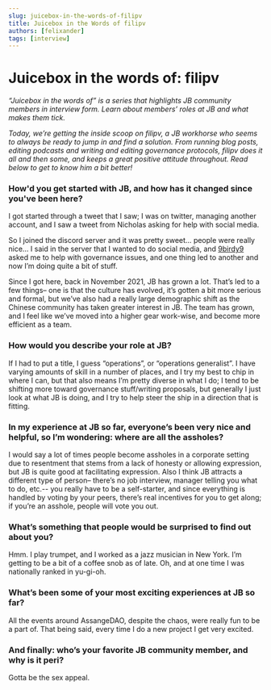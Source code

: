 ```yaml
---
slug: juicebox-in-the-words-of-filipv
title: Juicebox in the Words of filipv
authors: [felixander]
tags: [interview]
---
```


# Juicebox in the words of: filipv

*“Juicebox in the words of” is a series that highlights JB community members in interview form. Learn about members’ roles at JB and what makes them tick.*

*Today, we’re getting the inside scoop on filipv, a JB workhorse who seems to always be ready to jump in and find a solution. From running blog posts, editing podcasts and writing and editing governance protocols, filipv does it all and then some, and keeps a great positive attitude throughout. Read below to get to know him a bit better!*

### How'd you get started with JB, and how has it changed since you've been here?

I got started through a tweet that I saw; I was on twitter, managing another account, and I saw a tweet from Nicholas asking for help with social media.

So I joined the discord server and it was pretty sweet… people were really nice… I said in the server that I wanted to do social media, and [9birdy9](https://twitter.com/elliot_paschal) asked me to help with governance issues, and one thing led to another and now I’m doing quite a bit of stuff.

Since I got here, back in November 2021, JB has grown a lot. That’s led to a few things– one is that the culture has evolved, it’s gotten a bit more serious and formal, but we’ve also had a really large demographic shift as the Chinese community has taken greater interest in JB. The team has grown, and I feel like we’ve moved into a higher gear work-wise, and become more efficient as a team.

### How would you describe your role at JB?

If I had to put a title, I guess “operations”, or “operations generalist”. I have varying amounts of skill in a number of places, and I try my best to chip in where I can, but that also means I’m pretty diverse in what I do; I tend to be shifting more toward governance stuff/writing proposals, but generally I just look at what JB is doing, and I try to help steer the ship in a direction that is fitting.

### In my experience at JB so far, everyone’s been very nice and helpful, so I’m wondering: where are all the assholes?

I would say a lot of times people become assholes in a corporate setting due to resentment that stems from a lack of honesty or allowing expression, but JB is quite good at facilitating expression. Also I think JB attracts a different type of person– there’s no job interview, manager telling you what to do, etc.-- you really have to be a self-starter, and since everything is handled by voting by your peers, there’s real incentives for you to get along; if you’re an asshole, people will vote you out.

### What’s something that people would be surprised to find out about you?

Hmm. I play trumpet, and I worked as a jazz musician in New York. I’m getting to be a bit of a coffee snob as of late. Oh, and at one time I was nationally ranked in yu-gi-oh.

### What’s been some of your most exciting experiences at JB so far?

All the events around AssangeDAO, despite the chaos, were really fun to be a part of. That being said, every time I do a new project I get very excited.

### And finally: who’s your favorite JB community member, and why is it peri?

Gotta be the sex appeal.
